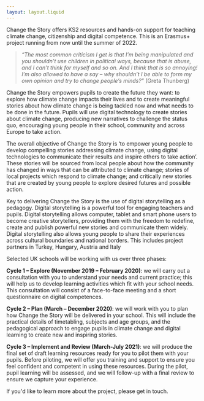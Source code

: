 ```yaml
---
layout: layout.liquid
---
```

Change the Story offers KS2 resources and hands-on support for teaching climate change, citizenship and digital competence. This is an Erasmus+ project running from now until the summer of 2022.

>_“The most common criticism I get is that I’m being manipulated and you shouldn’t use children in political ways, because that is abuse, and I can’t think for myself and so on. And I think that is so annoying! I’m also allowed to have a say – why shouldn’t I be able to form my own opinion and try to change people’s minds?”_
(Greta Thunberg)

Change the Story empowers pupils to create the future they want: to explore how climate change impacts their lives and to create meaningful stories about how climate change is being tackled now and what needs to be done in the future. Pupils will use digital technology to create stories about climate change, producing new narratives to challenge the status quo, encouraging young people in their school, community and across Europe to take action.

The overall objective of Change the Story is ‘to empower young people to develop compelling stories addressing climate change, using digital technologies to communicate their results and inspire others to take action’. These stories will be sourced from local people about how the community has changed in ways that can be attributed to climate change; stories of local projects which respond to climate change; and critically new stories that are created by young people to explore desired futures and possible action.

Key to delivering Change the Story is the use of digital storytelling as a pedagogy. Digital storytelling is a powerful tool for engaging teachers and pupils. Digital storytelling allows computer, tablet and smart phone users to become creative storytellers, providing them with the freedom to redefine, create and publish powerful new stories and communicate them widely. Digital storytelling also allows young people to share their experiences across cultural boundaries and national borders.  This includes project partners in Turkey, Hungary, Austria and Italy

Selected UK schools will be working with us over three phases:

**Cycle 1 – Explore (November 2019 – February 2020)**: we will carry out a consultation with you to understand your needs and current practice; this will help us to develop learning activities which fit with your school needs. This consultation will consist of a face-to-face meeting and a short questionnaire on digital competences.

**Cycle 2 – Plan (March – December 2020)**: we will work with you to plan how Change the Story will be delivered in your school. This will include the practical details of timetabling, subjects and age groups, and the pedagogical approach to engage pupils in climate change and digital learning to create new and inspiring stories.

**Cycle 3 – Implement and Review (March-July 2021)**: we will produce the final set of draft learning resources ready for you to pilot them with your pupils. Before piloting, we will offer you training and support to ensure you feel confident and competent in using these resources. During the pilot, pupil learning will be assessed, and we will follow-up with a final review to ensure we capture your experience.

If you'd like to learn more about the project, please get in touch.